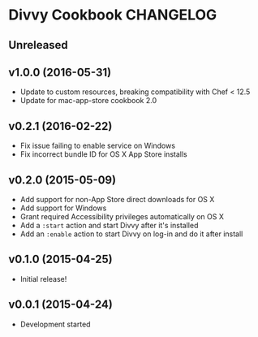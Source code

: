 Divvy Cookbook CHANGELOG
========================

Unreleased
----------

v1.0.0 (2016-05-31)
-------------------
- Update to custom resources, breaking compatibility with Chef < 12.5
- Update for mac-app-store cookbook 2.0

v0.2.1 (2016-02-22)
-------------------
- Fix issue failing to enable service on Windows
- Fix incorrect bundle ID for OS X App Store installs

v0.2.0 (2015-05-09)
-------------------
- Add support for non-App Store direct downloads for OS X
- Add support for Windows
- Grant required Accessibility privileges automatically on OS X
- Add a `:start` action and start Divvy after it's installed
- Add an `:enable` action to start Divvy on log-in and do it after install

v0.1.0 (2015-04-25)
-------------------
- Initial release!

v0.0.1 (2015-04-24)
-------------------
- Development started
